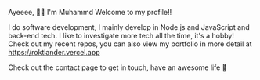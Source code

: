 Ayeeee, 👋🏼 I'm Muhammd Welcome to my profile!!

I do software development, I mainly develop in Node.js and JavaScript and back-end tech.
I like to investigate more tech all the time, it's a hobby!
Check out my recent repos, you can also view my portfolio in more detail at
https://roktlander.vercel.app 

Check out the contact page to get in touch, have an awesome life 🌷